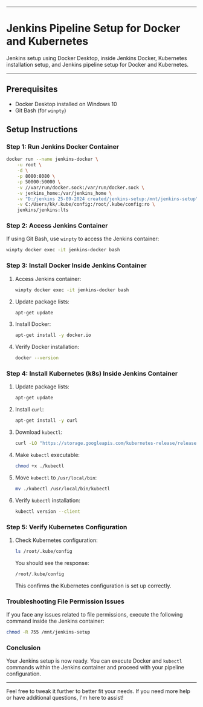
---

# Jenkins Pipeline Setup for Docker and Kubernetes

Jenkins setup using Docker Desktop, inside Jenkins Docker, Kubernetes installation setup, and Jenkins pipeline setup for Docker and Kubernetes.

---

## Prerequisites
- Docker Desktop installed on Windows 10
- Git Bash (for `winpty`)

## Setup Instructions

### Step 1: Run Jenkins Docker Container

```bash
docker run --name jenkins-docker \
    -u root \
    -d \
    -p 8080:8080 \
    -p 50000:50000 \
    -v //var/run/docker.sock:/var/run/docker.sock \
    -v jenkins_home:/var/jenkins_home \
    -v "D:/jenkins 25-09-2024 created/jenkins-setup:/mnt/jenkins-setup" \
    -v C:/Users/kk/.kube/config:/root/.kube/config:ro \
    jenkins/jenkins:lts
```

### Step 2: Access Jenkins Container

If using Git Bash, use `winpty` to access the Jenkins container:

```bash
winpty docker exec -it jenkins-docker bash
```

### Step 3: Install Docker Inside Jenkins Container

1. Access Jenkins container:

    ```bash
    winpty docker exec -it jenkins-docker bash
    ```

2. Update package lists:

    ```bash
    apt-get update
    ```

3. Install Docker:

    ```bash
    apt-get install -y docker.io
    ```

4. Verify Docker installation:

    ```bash
    docker --version
    ```

### Step 4: Install Kubernetes (k8s) Inside Jenkins Container

1. Update package lists:

    ```bash
    apt-get update
    ```

2. Install `curl`:

    ```bash
    apt-get install -y curl
    ```

3. Download `kubectl`:

    ```bash
    curl -LO "https://storage.googleapis.com/kubernetes-release/release/$(curl -s https://storage.googleapis.com/kubernetes-release/release/stable.txt)/bin/linux/amd64/kubectl"
    ```

4. Make `kubectl` executable:

    ```bash
    chmod +x ./kubectl
    ```

5. Move `kubectl` to `/usr/local/bin`:

    ```bash
    mv ./kubectl /usr/local/bin/kubectl
    ```

6. Verify `kubectl` installation:

    ```bash
    kubectl version --client
    ```

### Step 5: Verify Kubernetes Configuration

1. Check Kubernetes configuration:

    ```bash
    ls /root/.kube/config
    ```

    You should see the response:

    ```bash
    /root/.kube/config
    ```

    This confirms the Kubernetes configuration is set up correctly.

### Troubleshooting File Permission Issues

If you face any issues related to file permissions, execute the following command inside the Jenkins container:

```bash
chmod -R 755 /mnt/jenkins-setup
```

### Conclusion

Your Jenkins setup is now ready. You can execute Docker and `kubectl` commands within the Jenkins container and proceed with your pipeline configuration.

---

Feel free to tweak it further to better fit your needs. If you need more help or have additional questions, I'm here to assist!
